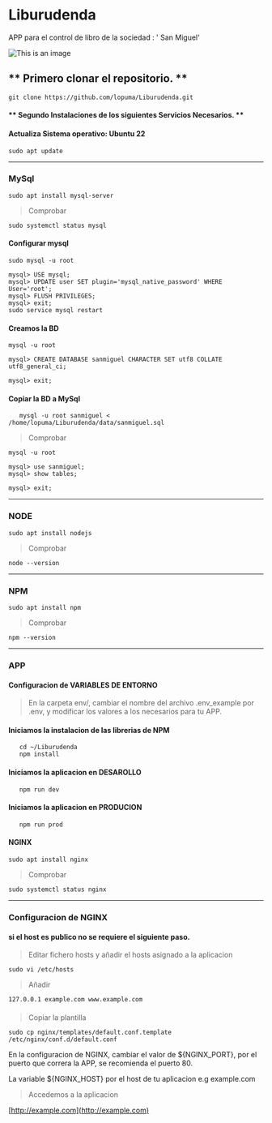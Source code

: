 # Liburudenda

APP para el control de libro de la sociedad : ' San Miguel'

![This is an image](https://github.com/lopuma/Liburudenda/blob/master/src/public/img/APPLiburutegia.png)

## ** Primero clonar el repositorio. **


`git clone https://github.com/lopuma/Liburudenda.git`


#### ** Segundo Instalaciones de los siguientes Servicios Necesarios. **


#### Actualiza Sistema operativo: Ubuntu 22
    
```console
sudo apt update
```
---
### MySql

```console
sudo apt install mysql-server
```
  > Comprobar
```console   
sudo systemctl status mysql
```
#### Configurar mysql

```console
sudo mysql -u root

mysql> USE mysql;
mysql> UPDATE user SET plugin='mysql_native_password' WHERE User='root';
mysql> FLUSH PRIVILEGES;
mysql> exit;
sudo service mysql restart

```

#### Creamos la BD
```
mysql -u root

mysql> CREATE DATABASE sanmiguel CHARACTER SET utf8 COLLATE utf8_general_ci;

mysql> exit;
```

#### Copiar la BD a MySql
```console
   mysql -u root sanmiguel < /home/lopuma/Liburudenda/data/sanmiguel.sql
```

   > Comprobar
```
mysql -u root

mysql> use sanmiguel;
mysql> show tables;

mysql> exit;
```
---
### NODE
```console
sudo apt install nodejs
```
   > Comprobar
```console
node --version
```
---
### NPM
```console
sudo apt install npm
```
   > Comprobar
```console
npm --version
```
---
### APP

#### Configuracion de VARIABLES DE ENTORNO

   > En la carpeta env/, cambiar el nombre del archivo .env_example por .env, y modificar los valores a los necesarios para tu APP.
   
#### Iniciamos la instalacion de las librerias de NPM 

```console
   cd ~/Liburudenda
   npm install
```

#### Iniciamos la aplicacion en DESAROLLO

```console
   npm run dev
```

#### Iniciamos la aplicacion en PRODUCION

```console
   npm run prod
```

#### NGINX

```console
sudo apt install nginx
```

   > Comprobar
```console
sudo systemctl status nginx
```
---

### Configuracion de NGINX

#### si el host es publico no se requiere el siguiente paso.
   > Editar fichero hosts y añadir el hosts asignado a la aplicacion

```console
sudo vi /etc/hosts
```
   > Añadir
```console
127.0.0.1 example.com www.example.com
```
####
   > Copiar la plantilla
```console
sudo cp nginx/templates/default.conf.template /etc/nginx/conf.d/default.conf
```

En la configuracion de NGINX, cambiar el valor de ${NGINX_PORT}, por el puerto que correra la APP, se recomienda el puerto 80.

La variable ${NGINX_HOST} por el host de tu aplicacion e.g example.com

   > Accedemos a la aplicacion

[http://example.com](http://example.com)
